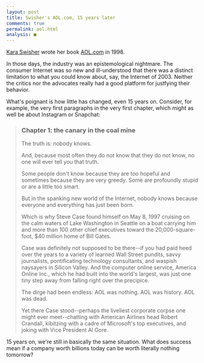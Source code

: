 ```yaml
---
layout: post
title: Swisher's AOL.com, 15 years later
comments: true
permalink: aol.html
analysis: ■
---
```



[Kara Swisher](http://en.wikipedia.org/wiki/Kara_Swisher) wrote her book [AOL.com](http://www.amazon.com/AOL-com-Kara-Swisher/dp/0812931912/ref=sr_1_3?ie=UTF8&qid=1391237040&sr=8-3&keywords=aol.com) in 1998.

In those days, the industry was an epistemological nightmare. The consumer Internet was so new and ill-understood that there was a distinct limitation to what you could know about, say, the Internet of 2003. Neither the critics nor the advocates really had a good platform for justfying their behavior.

What's poignant is how little has changed, even 15 years on. Consider, for example, the very first paragraphs in the very first chapter, which might as well be about Instagram or Snapchat:

> ### Chapter 1: the canary in the coal mine
>
> The truth is: nobody knows.
>
> And, because most often they do not know that they do not know, no one will ever tell you that truth.
>
> Some people don't know because they are too hopeful and sometimes because they are very greedy. Some are profoundly stupid or are a little too smart.
>
> But in the spanking new world of the Internet, nobody knows because everyone and everything has just been born.
>
> Which is why Steve Case found himself on May 8, 1997 cruising on the calm waters of Lake Washington in Seattle on a boat carrying him and more than 100 other chief executives toward the 20,000-square-foot, $40 million home of Bill Gates.
>
> Case was definitely not supposed to be there--if you had paid heed over the years to a variety of learned Wall Street pundits, savvy journalists, pontificating technology consultants, and waspish naysayers in Silicon Valley. And the computer online service, America Online Inc., which he had built into the world's largest, was just one tiny step away from falling right over the precipice.
>
> The dirge had been endless: AOL was nothing. AOL was history. AOL was dead.
>
> Yet there Case stood--perhaps the liveliest corporate corpse one might ever meet--chatting with American Airlines head Robert Crandall, kibitzing with a cadre of Microsoft's top executives, and joking with Vice President Al Gore.


15 years on, we're still in basically the same situation. What does success mean if a company worth billions today can be worth literally nothing tomorrow?